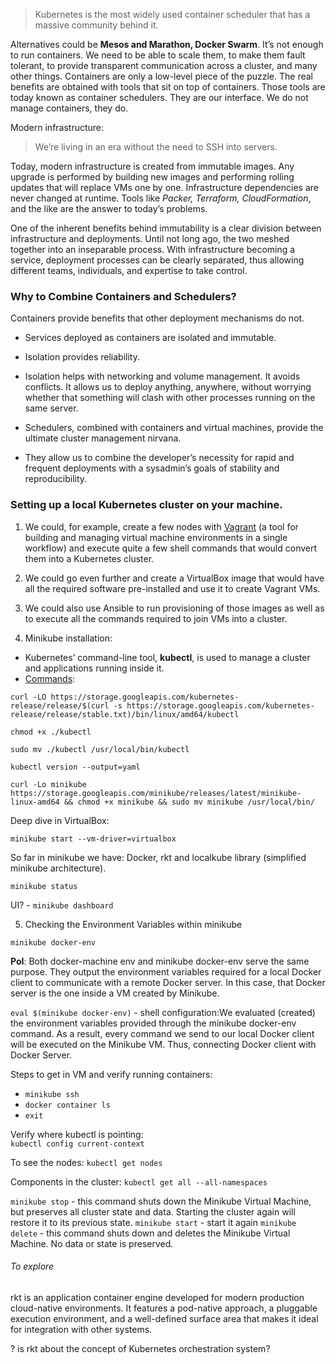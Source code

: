 > Kubernetes is the most widely used container scheduler that has a massive community behind it.

Alternatives could be **Mesos and Marathon, Docker Swarm**. It’s not enough to run containers. We need to be able to scale them, to make them fault tolerant, to provide transparent communication across a cluster, and many other things. Containers are only a low-level piece of the puzzle. The real benefits are obtained with tools that sit on top of containers. 
Those tools are today known as container schedulers. They are our interface. We do not manage containers, they do.



Modern infrastructure:
> We’re living in an era without the need to SSH into servers.

Today, modern infrastructure is created from immutable images. Any upgrade is performed by building new images and performing rolling updates that will replace VMs one by one. Infrastructure dependencies are never changed at runtime. 
Tools like _Packer, Terraform, CloudFormation_, and the like are the answer to today’s problems.

One of the inherent benefits behind immutability is a clear division between infrastructure and deployments. Until not long ago, the two meshed together into an inseparable process. With infrastructure becoming a service, deployment processes can be clearly separated, thus allowing different teams, individuals, and expertise to take control.

### Why to Combine Containers and Schedulers?

Containers provide benefits that other deployment mechanisms do not.

- Services deployed as containers are isolated and immutable.

- Isolation provides reliability.

- Isolation helps with networking and volume management. It avoids conflicts. It allows us to deploy anything, anywhere, without worrying whether that something will clash with other processes running on the same server.

- Schedulers, combined with containers and virtual machines, provide the ultimate cluster management nirvana.

- They allow us to combine the developer’s necessity for rapid and frequent deployments with a sysadmin’s goals of stability and reproducibility.

### Setting up a local Kubernetes cluster on your machine.


1. We could, for example, create a few nodes with [Vagrant](https://www.vagrantup.com/) (a tool for building and managing virtual machine environments in a single workflow) and execute quite a few shell commands that would convert them into a Kubernetes cluster.

2. We could go even further and create a VirtualBox image that would have all the required software pre-installed and use it to create Vagrant VMs.

3. We could also use Ansible to run provisioning of those images as well as to execute all the commands required to join VMs into a cluster.

4. Minikube installation:
 - Kubernetes’ command-line tool, **kubectl**, is used to manage a cluster and applications running inside it. 
 - [Commands](https://gist.github.com/vfarcic/77ca05f4d16125b5a5a5dc30a1ade7fc):
 
`curl -LO https://storage.googleapis.com/kubernetes-release/release/$(curl -s https://storage.googleapis.com/kubernetes-release/release/stable.txt)/bin/linux/amd64/kubectl`

`chmod +x ./kubectl`

`sudo mv ./kubectl /usr/local/bin/kubectl`

`kubectl version --output=yaml`

`curl -Lo minikube https://storage.googleapis.com/minikube/releases/latest/minikube-linux-amd64 && chmod +x minikube && sudo mv minikube /usr/local/bin/`

Deep dive in VirtualBox:

`minikube start --vm-driver=virtualbox`

So far in minikube we have: Docker, rkt and localkube library (simplified minikube architecture).

`minikube status`

UI? - `minikube dashboard`


5. Checking the Environment Variables within minikube

`minikube docker-env`

**PoI**: Both docker-machine env and minikube docker-env serve the same purpose. 
They output the environment variables required for a local Docker client to communicate with a remote Docker server. 
In this case, that Docker server is the one inside a VM created by Minikube.

`eval $(minikube docker-env)`   - shell configuration:We evaluated (created) the environment variables provided through the minikube docker-env command. 
As a result, every command we send to our local Docker client will be executed on the Minikube VM. Thus, connecting Docker client with Docker Server.

Steps to get in VM and verify running containers:

- `minikube ssh`
- `docker container ls`
- `exit`


Verify where kubectl is pointing:  
`kubectl config current-context`

To see the nodes:
`kubectl get nodes`

Components in the cluster: 
`kubectl get all --all-namespaces`

`minikube stop` - this command shuts down the Minikube Virtual Machine, but preserves all cluster state and data. Starting the cluster again will restore it to its previous state.
`minikube start` - start it again
`minikube delete` - this command shuts down and deletes the Minikube Virtual Machine. No data or state is preserved.

###### To explore

rkt is an application container engine developed for modern production cloud-native environments. 
It features a pod-native approach, a pluggable execution environment, and a well-defined surface area that makes it ideal for integration with other systems.

? is rkt about the concept of Kubernetes orchestration system?
